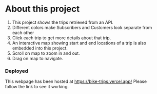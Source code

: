 # About this project

1. This project shows the trips retrieved from an API.
2. Different colors make Subscribers and Customers look separate from each other
3. Click each trip to get more details about that trip.
4. An interactive map showing start and end locations of a trip is also embedded into this project.
5. Scroll on map to zoom in and out.
6. Drag on map to navigate.

### Deployed
This webpage has been hosted at https://bike-trips.vercel.app/ Please follow the link to see it working.
